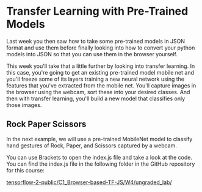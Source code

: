 # Transfer Learning with Pre-Trained Models

Last week you then saw how to take some pre-trained models in JSON format and use them before finally looking into how to convert your python models into JSON so that you can use them in the browser yourself. 

This week you'll take that a little further by looking into transfer learning. In this case, you're going to get an existing pre-trained model mobile net and you'll freeze some of its layers training a new neural network using the features that you've extracted from the mobile net. You'll capture images in the browser using the webcam, sort these into your desired classes. And then with transfer learning, you'll build a new model that classifies only those images.

## Rock Paper Scissors

In the next example, we will use a pre-trained MobileNet model to classify hand gestures of Rock, Paper, and Scissors captured by a webcam.

You can use Brackets to open the index.js file and take a look at the code. You can find the index.js file in the following folder in the GitHub repository for this course:

[tensorflow-2-public/C1_Browser-based-TF-JS/W4/ungraded_lab/](../../tensorflow-2-public/C1_Browser-based-TF-JS/W4/ungraded_lab/)